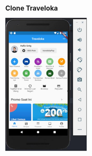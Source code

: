 ## Clone Traveloka

<img src="https://github.com/Hafiznaufalr/Traveloka_Clone_Flutter/blob/master/images/flutter.JPG?raw=true" width="256">&nbsp;&nbsp;&nbsp;
